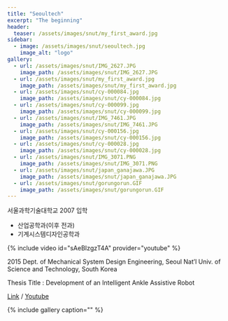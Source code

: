 ```yaml
---
title: "Seoultech"
excerpt: "The beginning"
header:
  teaser: /assets/images/snut/my_first_award.jpg
sidebar:
  - image: /assets/images/snut/seoultech.jpg
    image_alt: "logo"
gallery:
  - url: /assets/images/snut/IMG_2627.JPG
    image_path: /assets/images/snut/IMG_2627.JPG
  - url: /assets/images/snut/my_first_award.jpg
    image_path: /assets/images/snut/my_first_award.jpg
  - url: /assets/images/snut/cy-000084.jpg
    image_path: /assets/images/snut/cy-000084.jpg
  - url: /assets/images/snut/cy-000099.jpg
    image_path: /assets/images/snut/cy-000099.jpg
  - url: /assets/images/snut/IMG_7461.JPG
    image_path: /assets/images/snut/IMG_7461.JPG
  - url: /assets/images/snut/cy-000156.jpg
    image_path: /assets/images/snut/cy-000156.jpg
  - url: /assets/images/snut/cy-000028.jpg
    image_path: /assets/images/snut/cy-000028.jpg
  - url: /assets/images/snut/IMG_3071.PNG
    image_path: /assets/images/snut/IMG_3071.PNG
  - url: /assets/images/snut/japan_ganajawa.JPG
    image_path: /assets/images/snut/japan_ganajawa.JPG
  - url: /assets/images/snut/gorungorun.GIF
    image_path: /assets/images/snut/gorungorun.GIF
---
```


서울과학기술대학교 2007 입학
- 산업공학과(이후 전과)
- 기계시스템디자인공학과

{% include video id="sAeBIzgzT4A" provider="youtube" %}

2015 Dept. of Mechanical System Design Engineering, Seoul Nat’l Univ. of Science and Technology, South Korea

Thesis Title : Development of an Intelligent Ankle Assistive Robot

[Link](http://dx.doi.org/10.5302/J.ICROS.2015.15.9022) / [Youtube](https://youtu.be/sAeBIzgzT4A)  


{% include gallery caption="" %}
